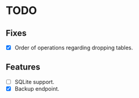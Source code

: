 # TODO

## Fixes

- [x] Order of operations regarding dropping tables.

## Features

- [ ] SQLite support.
- [x] Backup endpoint.
